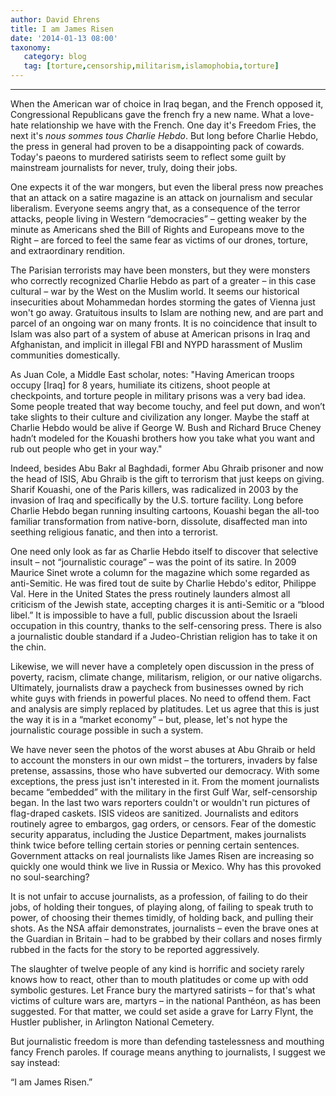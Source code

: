 ```yaml
---
author: David Ehrens
title: I am James Risen
date: '2014-01-13 08:00'
taxonomy:
   category: blog
   tag: [torture,censorship,militarism,islamophobia,torture]
---
```

---

When the American war of choice in Iraq began, and the French opposed it, Congressional Republicans gave the french fry a new name. What a love-hate relationship we have with the French. One day it's Freedom Fries, the next it's *nous sommes tous Charlie Hebdo*. But long before Charlie Hebdo, the press in general had proven to be a disappointing pack of cowards. Today's paeons to murdered satirists seem to reflect some guilt by mainstream journalists for never, truly, doing their jobs.

One expects it of the war mongers, but even the liberal press now preaches that an attack on a satire magazine is an attack on journalism and secular liberalism. Everyone seems angry that, as a consequence of the terror attacks, people living in Western “democracies” – getting weaker by the minute as Americans shed the Bill of Rights and Europeans move to the Right – are forced to feel the same fear as victims of our drones, torture, and extraordinary rendition.

The Parisian terrorists may have been monsters, but they were monsters who correctly recognized Charlie Hebdo as part of a greater – in this case cultural – war by the West on the Muslim world. It seems our historical insecurities about Mohammedan hordes storming the gates of Vienna just won't go away. Gratuitous insults to Islam are nothing new, and are part and parcel of an ongoing war on many fronts. It is no coincidence that insult to Islam was also part of a system of abuse at American prisons in Iraq and Afghanistan, and implicit in illegal FBI and NYPD harassment of Muslim communities domestically.

As Juan Cole, a Middle East scholar, notes: "Having American troops occupy \[Iraq\] for 8 years, humiliate its citizens, shoot people at checkpoints, and torture people in military prisons was a very bad idea. Some people treated that way become touchy, and feel put down, and won’t take slights to their culture and civilization any longer. Maybe the staff at Charlie Hebdo would be alive if George W. Bush and Richard Bruce Cheney hadn’t modeled for the Kouashi brothers how you take what you want and rub out people who get in your way."

Indeed, besides Abu Bakr al Baghdadi, former Abu Ghraib prisoner and now the head of ISIS, Abu Ghraib is the gift to terrorism that just keeps on giving. Sharif Kouashi, one of the Paris killers, was radicalized in 2003 by the invasion of Iraq and specifically by the U.S. torture facility. Long before Charlie Hebdo began running insulting cartoons, Kouashi began the all-too familiar transformation from native-born, dissolute, disaffected man into seething religious fanatic, and then into a terrorist.

One need only look as far as Charlie Hebdo itself to discover that selective insult – not “journalistic courage” – was the point of its satire. In 2009 Maurice Sinet wrote a column for the magazine which some regarded as anti-Semitic. He was fired tout de suite by Charlie Hebdo's editor, Philippe Val. Here in the United States the press routinely launders almost all criticism of the Jewish state, accepting charges it is anti-Semitic or a “blood libel.” It is impossible to have a full, public discussion about the Israeli occupation in this country, thanks to the self-censoring press. There is also a journalistic double standard if a Judeo-Christian religion has to take it on the chin.

Likewise, we will never have a completely open discussion in the press of poverty, racism, climate change, militarism, religion, or our native oligarchs. Ultimately, journalists draw a paycheck from businesses owned by rich white guys with friends in powerful places. No need to offend them. Fact and analysis are simply replaced by platitudes. Let us agree that this is just the way it is in a “market economy” – but, please, let's not hype the journalistic courage possible in such a system.

We have never seen the photos of the worst abuses at Abu Ghraib or held to account the monsters in our own midst – the torturers, invaders by false pretense, assassins, those who have subverted our democracy. With some exceptions, the press just isn't interested in it. From the moment journalists became “embedded” with the military in the first Gulf War, self-censorship began. In the last two wars reporters couldn't or wouldn't run pictures of flag-draped caskets. ISIS videos are sanitized. Journalists and editors routinely agree to embargos, gag orders, or censors. Fear of the domestic security apparatus, including the Justice Department, makes journalists think twice before telling certain stories or penning certain sentences. Government attacks on real journalists like James Risen are increasing so quickly one would think we live in Russia or Mexico. Why has this provoked no soul-searching?

It is not unfair to accuse journalists, as a profession, of failing to do their jobs, of holding their tongues, of playing along, of failing to speak truth to power, of choosing their themes timidly, of holding back, and pulling their shots. As the NSA affair demonstrates, journalists – even the brave ones at the Guardian in Britain – had to be grabbed by their collars and noses firmly rubbed in the facts for the story to be reported aggressively.

The slaughter of twelve people of any kind is horrific and society rarely knows how to react, other than to mouth platitudes or come up with odd symbolic gestures. Let France bury the martyred satirists – for that's what victims of culture wars are, martyrs – in the national Panthéon, as has been suggested. For that matter, we could set aside a grave for Larry Flynt, the Hustler publisher, in Arlington National Cemetery.

But journalistic freedom is more than defending tastelessness and mouthing fancy French paroles. If courage means anything to journalists, I suggest we say instead:

“I am James Risen.”

